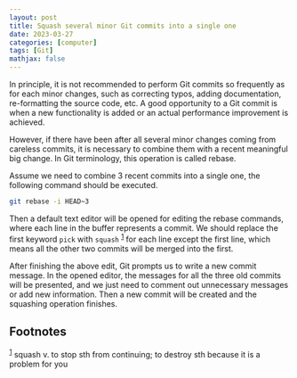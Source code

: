 ```yaml
---
layout: post
title: Squash several minor Git commits into a single one
date: 2023-03-27
categories: [computer]
tags: [Git]
mathjax: false
---
```


In principle, it is not recommended to perform Git commits so frequently as for each minor changes, such as correcting typos, adding documentation, re-formatting the source code, etc. A good opportunity to a Git commit is when a new functionality is added or an actual performance improvement is achieved.

However, if there have been after all several minor changes coming from careless commits, it is necessary to combine them with a recent meaningful big change. In Git terminology, this operation is called rebase.

Assume we need to combine 3 recent commits into a single one, the following command should be executed.

```bash
git rebase -i HEAD~3
```

Then a default text editor will be opened for editing the rebase commands, where each line in the buffer represents a commit. We should replace the first keyword `pick` with `squash` <sup><a id="fnr.1" class="footref" href="#fn.1">1</a></sup> for each line except the first line, which means all the other two commits will be merged into the first.

After finishing the above edit, Git prompts us to write a new commit message. In the opened editor, the messages for all the three old commits will be presented, and we just need to comment out unnecessary messages or add new information. Then a new commit will be created and the squashing operation finishes.

## Footnotes

<sup><a id="fn.1" class="footnum" href="#fnr.1">1</a></sup> squash v. to stop sth from
continuing; to destroy sth because it is a problem for you
